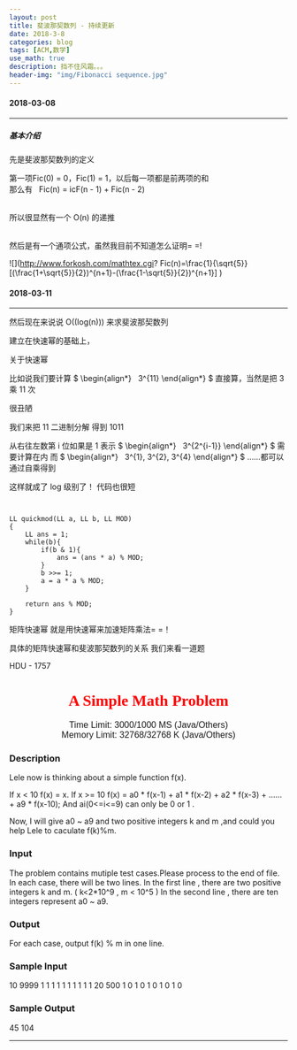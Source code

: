 ```yaml
---
layout: post
title: 斐波那契数列 - 持续更新
date: 2018-3-8
categories: blog
tags: [ACM,数学]
use_math: true
description: 挡不住风霜。。。
header-img: "img/Fibonacci sequence.jpg"
---
```


#### 2018-03-08
***

##### 基本介绍

先是斐波那契数列的定义

第一项Fic(0) = 0，Fic(1) = 1，以后每一项都是前两项的和<br>
那么有    Fic(n) = icF(n - 1) + Fic(n - 2)<br><br>

所以很显然有一个 O(n) 的递推<br><br>

然后是有一个通项公式，虽然我目前不知道怎么证明= =!<br>

![](http://www.forkosh.com/mathtex.cgi? Fic(n)=\frac{1}{\sqrt{5}}[(\frac{1+\sqrt{5}}{2})^{n+1}-(\frac{1-\sqrt{5}}{2})^{n+1}]
)

#### 2018-03-11
***

然后现在来说说 O((log(n))) 来求斐波那契数列<br>

建立在快速幂的基础上，<br>

关于快速幂<br>

比如说我们要计算 
$
  \begin{align\*}
    3^{11}
  \end{align\*}
$
直接算，当然是把 3 乘 11 次<br>

很丑陋<br>

我们来把 11 二进制分解
得到 1011

从右往左数第 i 位如果是 1
表示
$
  \begin{align\*}
    3^{2^{i-1}}
  \end{align\*}
$
需要计算在内
而
$
  \begin{align\*}
    3^{1}, 3^{2}, 3^{4}
  \end{align\*}
$
 ……都可以通过自乘得到

这样就成了 log 级别了！
代码也很短

<pre><code>

LL quickmod(LL a, LL b, LL MOD)
{
    LL ans = 1;
    while(b){
        if(b & 1){
            ans = (ans * a) % MOD;
        }
        b >>= 1;
        a = a * a % MOD;
    }

    return ans % MOD;
}
</code></pre>
矩阵快速幂 
就是用快速幂来加速矩阵乘法= =！

具体的矩阵快速幂和斐波那契数列的关系
我们来看一道题

HDU - 1757


<center><h1><font face="verdana" color="red"> A Simple Math Problem </font></h1></center>

<center><font size="3" face="arial"> Time Limit: 3000/1000 MS (Java/Others) </font></center>	 
<center><font size="3" face="arial"> Memory Limit: 32768/32768 K (Java/Others) </font></center>	 	



### Description

Lele now is thinking about a simple function f(x).

If x < 10 f(x) = x.
If x >= 10 f(x) = a0 * f(x-1) + a1 * f(x-2) + a2 * f(x-3) + …… + a9 * f(x-10);
And ai(0<=i<=9) can only be 0 or 1 .

Now, I will give a0 ~ a9 and two positive integers k and m ,and could you help Lele to caculate f(k)%m.
### Input

The problem contains mutiple test cases.Please process to the end of file.
In each case, there will be two lines.
In the first line , there are two positive integers k and m. ( k<2*10^9 , m < 10^5 )
In the second line , there are ten integers represent a0 ~ a9.

### Output

For each case, output f(k) % m in one line.

### Sample Input

10 9999
1 1 1 1 1 1 1 1 1 1
20 500
1 0 1 0 1 0 1 0 1 0

### Sample Output

45
104



***

